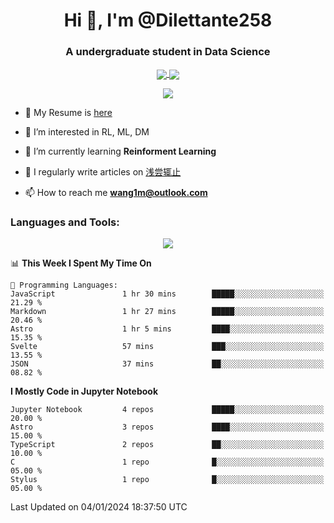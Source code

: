 <!--
**Dilettante258/Dilettante258** is a ✨ _special_ ✨ repository because its `README.md` (this file) appears on your GitHub profile.
Here are some ideas to get you started:

- 🔭 I’m currently working on ...
- 🌱 I’m currently learning ...
- 👯 I’m looking to collaborate on ...
- 🤔 I’m looking for help with ...
- 💬 Ask me about ...
- 📫 How to reach me: ...
- 😄 Pronouns: ...
- ⚡ Fun fact: ...
-->
<h1 align="center">Hi 👋, I'm @Dilettante258</h1>
<h3 align="center">A undergraduate student in Data Science</h3>
<p align="center">
  <a href="https://github.com/anuraghazra/github-readme-stats">
    <img align="center" src="https://github-readme-stats.vercel.app/api?username=Dilettante258&show_icons=true&theme=radical" />
  </a>
  <a href="https://github.com/anuraghazra/convoychat">
    <img align="center" src="https://github-readme-stats.vercel.app/api/top-langs/?username=Dilettante258&layout=compact" />
  </a>
<p align="center">

<img align="center" src="https://komarev.com/ghpvc/?username=Dilettante258" />

- 📄 My Resume is [here](https://wang1m.cc)

- 👀 I’m interested in RL, ML, DM

- 🌱 I’m currently learning **Reinforment Learning**

- 📝 I regularly write articles on [浅尝辄止](https://www.dilettante258.cyou/)

- 📫 How to reach me **wang1m@outlook.com**

<h3 align="left">Languages and Tools:</h3>

<p align="center">
  <a href="https://skillicons.dev">
    <img src="https://skillicons.dev/icons?i=python,astro,c,docker,flask,html,latex,linux,md,pytorch,tensorflow,selenium,cloudflare,vercel&perline=7&theme=light" />
  </a>
<p align="center">

<!--START_SECTION:waka-->
📊 **This Week I Spent My Time On** 

```text
💬 Programming Languages: 
JavaScript               1 hr 30 mins        █████░░░░░░░░░░░░░░░░░░░░   21.29 % 
Markdown                 1 hr 27 mins        █████░░░░░░░░░░░░░░░░░░░░   20.46 % 
Astro                    1 hr 5 mins         ████░░░░░░░░░░░░░░░░░░░░░   15.35 % 
Svelte                   57 mins             ███░░░░░░░░░░░░░░░░░░░░░░   13.55 % 
JSON                     37 mins             ██░░░░░░░░░░░░░░░░░░░░░░░   08.82 % 
```

**I Mostly Code in Jupyter Notebook** 

```text
Jupyter Notebook         4 repos             █████░░░░░░░░░░░░░░░░░░░░   20.00 % 
Astro                    3 repos             ████░░░░░░░░░░░░░░░░░░░░░   15.00 % 
TypeScript               2 repos             ██░░░░░░░░░░░░░░░░░░░░░░░   10.00 % 
C                        1 repo              █░░░░░░░░░░░░░░░░░░░░░░░░   05.00 % 
Stylus                   1 repo              █░░░░░░░░░░░░░░░░░░░░░░░░   05.00 % 
```




 Last Updated on 04/01/2024 18:37:50 UTC
<!--END_SECTION:waka-->
